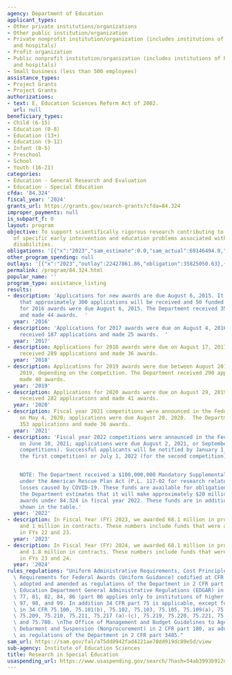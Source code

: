```yaml
---
agency: Department of Education
applicant_types:
- Other private institutions/organizations
- Other public institution/organization
- Private nonprofit institution/organization (includes institutions of higher education
  and hospitals)
- Profit organization
- Public nonprofit institution/organization (includes institutions of higher education
  and hospitals)
- Small business (less than 500 employees)
assistance_types:
- Project Grants
- Project Grants
authorizations:
- text: E, Education Sciences Reform Act of 2002.
  url: null
beneficiary_types:
- Child (6-15)
- Education (0-8)
- Education (13+)
- Education (9-12)
- Infant (0-5)
- Preschool
- School
- Youth (16-21)
categories:
- Education - General Research and Evaluation
- Education - Special Education
cfda: '84.324'
fiscal_year: '2024'
grants_url: https://grants.gov/search-grants?cfda=84.324
improper_payments: null
is_subpart_f: 0
layout: program
objective: To support scientifically rigorous research contributing to the solution
  of specific early intervention and education problems associated with children with
  disabilities.
obligations: '[{"x":"2023","sam_estimate":0.0,"sam_actual":69146494.0,"usa_spending_actual":72303029.13},{"x":"2024","sam_estimate":0.0,"sam_actual":69892853.0,"usa_spending_actual":67045971.33},{"x":"2025","sam_estimate":0.0,"sam_actual":64255000.0,"usa_spending_actual":-138813.81}]'
other_program_spending: null
outlays: '[{"x":"2023","outlay":22427861.86,"obligation":35825050.63},{"x":"2024","outlay":6568416.91,"obligation":19748426.92},{"x":"2025","outlay":123576.56,"obligation":702103.67}]'
permalink: /program/84.324.html
popular_name: ''
program_type: assistance_listing
results:
- description: 'Applications for new awards are due August 6, 2015. It is anticipated
    that approximately 300 applications will be received and 50 funded.  Applications
    for 2016 awards were due August 6, 2015. The Department received 356 applications
    and made 44 awards.  '
  year: '2016'
- description: 'Applications for 2017 awards were due on August 4, 2016.  The Department
    received 187 applications and made 25 awards.  '
  year: '2017'
- description: Applications for 2018 awards were due on August 17, 2017.  The Department
    received 289 applications and made 36 awards.
  year: '2018'
- description: Applications for 2019 awards were due between August 2018 and March
    2019, depending on the competition. The Department received 290 applications and
    made 40 awards.
  year: '2019'
- description: Applications for 2020 awards were due on August 29, 2019. The Department
    received 282 applications and made 41 awards.
  year: '2020'
- description: Fiscal year 2021 competitions were announced in the Federal Register
    on May 4, 2020; applications were due August 20, 2020.  The Department received
    353 applications and made 36 awards.
  year: '2021'
- description: 'Fiscal year 2022 competitions were announced in the Federal Register
    on June 10, 2021; applications were due August 2, 2021, or September 9, 2021 (two
    competitions). Successful applicants will be notified by January 1, 2022 (for
    the first competition) or July 1, 2022 (for the second competition).


    NOTE: The Department received a $100,000,000 Mandatory Supplemental Appropriation
    under the American Rescue Plan Act (P.L. 117-02 for research related to learning
    losses caused by COVID-19. These funds are available for obligation for 3 years;
    the Department estimates that it will make approximately $20 million in grant
    awards under 84.324 in fiscal year 2022. These funds are in addition to those
    shown in the table.'
  year: '2022'
- description: In Fiscal Year (FY) 2023, we awarded 68.1 million in project grants
    and 1 million in contracts. These numbers include funds that were appropriated
    in FYs 22 and 23.
  year: '2023'
- description: In Fiscal Year (FY) 2024, we awarded 68.1 million in project grants
    and 1.8 million in contracts. These numbers include funds that were appropriated
    in FYs 23 and 24.
  year: '2024'
rules_regulations: "Uniform Administrative Requirements, Cost Principles, and Audit\
  \ Requirements for Federal Awards (Uniform Guidance) codified at CFR Part 200, as\
  \ adopted and amended as regulations of the Department in 2 CFR part 3474. \nThe\
  \ Education Department General Administrative Regulations (EDGAR) in 34 CFR parts\
  \ 77, 81, 82, 84, 86 (part 86 applies only to institutions of higher education),\
  \ 97, 98, and 99. In addition 34 CFR part 75 is applicable, except for the provisions\
  \ in 34 CFR 75.100, 75.101(b), 75.102, 75.103, 75.105, 75.109(a), 75.200, 75.201,\
  \ 75.209, 75.210, 75.211, 75.217 (a)-(c), 75.219, 75.220, 75.221, 75.222, 75.230,\
  \ and 75.708. \nThe Office of Management and Budget Guidelines to Agencies on Governmentwide\
  \ Debarment and Suspension (Nonprocurement) in 2 CFR part 180, as adopted and amended\
  \ as regulations of the Department in 2 CFR part 3485."
sam_url: https://sam.gov/fal/a75dd8942fad4221ae70dd919dc89e5d/view
sub-agency: Institute of Education Sciences
title: Research in Special Education
usaspending_url: https://www.usaspending.gov/search/?hash=54ab3993b912dec84c82867bd4e7c136
---
```

